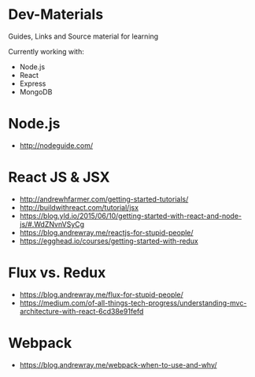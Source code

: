 # Dev-Materials
Guides, Links and Source material for learning

Currently working with: 

- Node.js 
- React 
- Express
- MongoDB


# Node.js
- http://nodeguide.com/

# React JS & JSX
- http://andrewhfarmer.com/getting-started-tutorials/
- http://buildwithreact.com/tutorial/jsx
- https://blog.yld.io/2015/06/10/getting-started-with-react-and-node-js/#.WdZNvnVSyCg
- https://blog.andrewray.me/reactjs-for-stupid-people/
- https://egghead.io/courses/getting-started-with-redux

# Flux vs. Redux
- https://blog.andrewray.me/flux-for-stupid-people/
- https://medium.com/of-all-things-tech-progress/understanding-mvc-architecture-with-react-6cd38e91fefd

# Webpack
- https://blog.andrewray.me/webpack-when-to-use-and-why/


